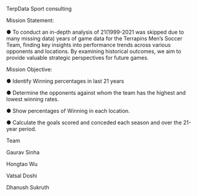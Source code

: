 TerpData Sport consulting

Mission Statement:

●	To conduct an in-depth analysis of 21(1999-2021 was skipped due to many missing data) years of game data for the Terrapins Men’s Soccer Team, finding key insights into performance trends across various opponents and locations. By examining historical outcomes, we aim to provide valuable strategic perspectives for future games.

Mission Objective:

●	Identify Winning percentages in last 21 years

●	Determine the opponents against whom the team has the highest and lowest winning rates.

●	Show percentages of Winning in each location.

●	Calculate the goals scored and conceded each season and over the 21-year period.

Team

Gaurav Sinha

Hongtao Wu

Vatsal Doshi

Dhanush Sukruth


